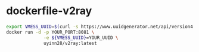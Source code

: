 # dockerfile-v2ray


```bash
export VMESS_UUID=$(curl -s https://www.uuidgenerator.net/api/version4 )
docker run -d -p YOUR_PORT:8081 \
              -e ${VMESS_UUID}=YOUR_UUID \
              uyinn28/v2ray:latest
```


